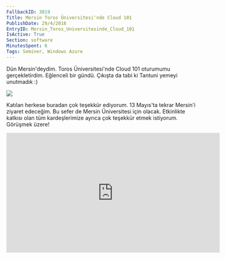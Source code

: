 ```yaml
---
FallbackID: 3019
Title: Mersin Toros Üniversitesi'nde Cloud 101
PublishDate: 29/4/2016
EntryID: Mersin_Toros_Universitesinde_Cloud_101
IsActive: True
Section: software
MinutesSpent: 6
Tags: Seminer, Windows Azure
---
```

Dün Mersin'deydim. Toros Üniversitesi'nde Cloud 101 oturumumu gerçekletirdim. Eğlenceli bir gündü. Çıkışta da tabi ki Tantuni yemeyi unutmadık :) ![](http://blob.daron.yondem.com/assets/3019/mersin-toros-universitesi.jpg)Katılan herkese buradan çok teşekkür ediyorum. 13 Mayıs'ta tekrar Mersin'i ziyaret edeceğim. Bu sefer de Mersin Üniversitesi için olacak. Etkinlikte katkısı olan tüm kardeşlerimize ayrıca çok teşekkür etmek istiyorum. Görüşmek üzere!<iframe width="560" height="315" src="https://www.youtube.com/embed/-0at9kiYmc8" frameborder="0" allowfullscreen></iframe>
